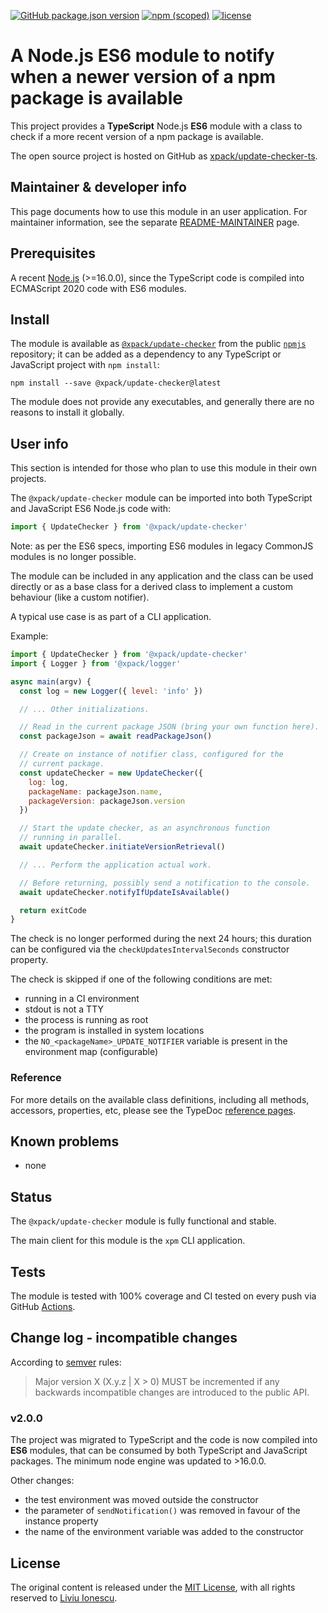 [![GitHub package.json version](https://img.shields.io/github/package-json/v/xpack/update-checker-ts)](https://github.com/xpack/update-checker-ts/blob/mater/package.json)
[![npm (scoped)](https://img.shields.io/npm/v/@xpack/update-checker.svg)](https://www.npmjs.com/package/@xpack/update-checker)
[![license](https://img.shields.io/github/license/xpack/update-checker-js.svg)](https://github.com/xpack/update-checker-js/blob/xpack/LICENSE)

# A Node.js ES6 module to notify when a newer version of a npm package is available

This project provides a **TypeScript** Node.js **ES6** module with
a class to check if a more recent version of a npm package is available.

The open source project is hosted on GitHub as
[xpack/update-checker-ts](https://github.com/xpack/update-checker-ts).

## Maintainer & developer info

This page documents how to use this module in an user application.
For maintainer information, see the separate
[README-MAINTAINER](https://github.com/xpack/update-checker-ts/blob/master/README-MAINTAINER.md)
page.

## Prerequisites

A recent [Node.js](https://nodejs.org) (>=16.0.0), since the TypeScript code
is compiled into ECMAScript 2020 code with ES6 modules.

## Install

The module is available as
[`@xpack/update-checker`](https://www.npmjs.com/package/@xpack/update-checker/)
from the public [`npmjs`](https://www.npmjs.com) repository;
it can be added as a dependency to any TypeScript or JavaScript
project with `npm install`:

```console
npm install --save @xpack/update-checker@latest
```

The module does not provide any executables, and generally there are no
reasons to install it globally.

## User info

This section is intended for those who plan to use this module in their
own projects.

The `@xpack/update-checker` module can be imported into both TypeScript
and JavaScript ES6 Node.js code with:

```typescript
import { UpdateChecker } from '@xpack/update-checker'
```

Note: as per the ES6 specs, importing ES6 modules in legacy
CommonJS modules is no longer possible.

The module can be included in any application and the class can be used
directly or as a base class for a derived class to implement a custom
behaviour (like a custom notifier).

A typical use case is as part of a CLI application.

Example:

```javascript
import { UpdateChecker } from '@xpack/update-checker'
import { Logger } from '@xpack/logger'

async main(argv) {
  const log = new Logger({ level: 'info' })

  // ... Other initializations.

  // Read in the current package JSON (bring your own function here).
  const packageJson = await readPackageJson()

  // Create on instance of notifier class, configured for the
  // current package.
  const updateChecker = new UpdateChecker({
    log: log,
    packageName: packageJson.name,
    packageVersion: packageJson.version
  })

  // Start the update checker, as an asynchronous function
  // running in parallel.
  await updateChecker.initiateVersionRetrieval()

  // ... Perform the application actual work.

  // Before returning, possibly send a notification to the console.
  await updateChecker.notifyIfUpdateIsAvailable()

  return exitCode
}
```

The check is no longer performed during the next 24 hours; this duration
can be configured via the `checkUpdatesIntervalSeconds` constructor property.

The check is skipped if one of the following conditions are met:

- running in a CI environment
- stdout is not a TTY
- the process is running as root
- the program is installed in system locations
- the `NO_<packageName>_UPDATE_NOTIFIER` variable is present in the
  environment map (configurable)

### Reference

For more details on the available class definitions, including all methods,
accessors, properties, etc,
please see the TypeDoc
[reference pages](https://xpack.github.io/update-checker-ts).

## Known problems

- none

## Status

The `@xpack/update-checker` module is fully functional and stable.

The main client for this module is the `xpm` CLI application.

## Tests

The module is tested
with 100% coverage and CI tested on every push via GitHub
[Actions](https://github.com/xpack/update-checker-ts/actions).

## Change log - incompatible changes

According to [semver](https://semver.org) rules:

> Major version X (X.y.z | X > 0) MUST be incremented if any
backwards incompatible changes are introduced to the public API.

### v2.0.0

The project was migrated to TypeScript and the code is now compiled into
**ES6** modules, that can be consumed by both TypeScript and JavaScript
packages. The minimum node engine was updated to >16.0.0.

Other changes:

- the test environment was moved outside the constructor
- the parameter of `sendNotification()` was removed in favour of the
  instance property
- the name of the environment variable was added to the constructor

## License

The original content is released under the
[MIT License](https://opensource.org/license/mit/),
with all rights reserved to
[Liviu Ionescu](https://github.com/ilg-ul).
